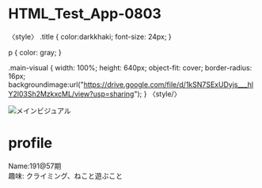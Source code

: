 # HTML_Test_App-0803

<!DOCTYPE html>
<html>
<head>
  <title>>自己紹介</title>
  <link rel="stylesheet" href="style.css">
  
  〈style〉
  .title {
  color:darkkhaki;
  font-size: 24px;
}

p {
  color: gray;
}

.main-visual {
  width: 100%;
  height: 640px;
  object-fit: cover;
  border-radius: 16px;
backgroundimage:url("https://drive.google.com/file/d/1kSN7SExUDyjs___hlY2l03Sh2MzkxcML/view?usp=sharing");
}
〈style/〉
</head>
<body>
   <main class="main-content">
   <img src="img/main_visual.jpg" alt="メインビジュアル" class="main-visual" />
  
     
  <h1 class="title">profile</h1>
  <p>
  Name:191@57期　<br/>
  趣味: クライミング、ねこと遊ぶこと<br/>
  </p>
  </body>
</html>
